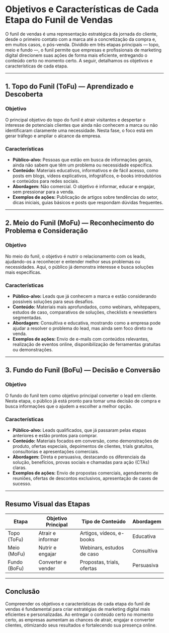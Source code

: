 
# Objetivos e Características de Cada Etapa do Funil de Vendas

O funil de vendas é uma representação estratégica da jornada do cliente, desde o primeiro contato com a marca até a concretização da compra e, em muitos casos, o pós-venda. Dividido em três etapas principais — topo, meio e fundo —, o funil permite que empresas e profissionais de marketing digital direcionem suas ações de forma mais eficiente, entregando o conteúdo certo no momento certo. A seguir, detalhamos os objetivos e características de cada etapa.

---

## 1. Topo do Funil (ToFu) — **Aprendizado e Descoberta**

### **Objetivo**
O principal objetivo do topo do funil é atrair visitantes e despertar o interesse de potenciais clientes que ainda não conhecem a marca ou não identificaram claramente uma necessidade. Nesta fase, o foco está em gerar tráfego e ampliar o alcance da empresa.

### **Características**
- **Público-alvo:** Pessoas que estão em busca de informações gerais, ainda não sabem que têm um problema ou necessidade específica.
- **Conteúdo:** Materiais educativos, informativos e de fácil acesso, como posts em blogs, vídeos explicativos, infográficos, e-books introdutórios e conteúdos para redes sociais.
- **Abordagem:** Não comercial. O objetivo é informar, educar e engajar, sem pressionar para a venda.
- **Exemplos de ações:** Publicação de artigos sobre tendências do setor, dicas iniciais, guias básicos e posts que respondam dúvidas frequentes.

---

## 2. Meio do Funil (MoFu) — **Reconhecimento do Problema e Consideração**

### **Objetivo**
No meio do funil, o objetivo é nutrir o relacionamento com os leads, ajudando-os a reconhecer e entender melhor seus problemas ou necessidades. Aqui, o público já demonstra interesse e busca soluções mais específicas.

### **Características**
- **Público-alvo:** Leads que já conhecem a marca e estão considerando possíveis soluções para seus desafios.
- **Conteúdo:** Materiais mais aprofundados, como webinars, whitepapers, estudos de caso, comparativos de soluções, checklists e newsletters segmentadas.
- **Abordagem:** Consultiva e educativa, mostrando como a empresa pode ajudar a resolver o problema do lead, mas ainda sem foco direto na venda.
- **Exemplos de ações:** Envio de e-mails com conteúdos relevantes, realização de eventos online, disponibilização de ferramentas gratuitas ou demonstrações.

---

## 3. Fundo do Funil (BoFu) — **Decisão e Conversão**

### **Objetivo**
O fundo do funil tem como objetivo principal converter o lead em cliente. Nesta etapa, o público já está pronto para tomar uma decisão de compra e busca informações que o ajudem a escolher a melhor opção.

### **Características**
- **Público-alvo:** Leads qualificados, que já passaram pelas etapas anteriores e estão prontos para comprar.
- **Conteúdo:** Materiais focados em conversão, como demonstrações de produto, ofertas especiais, depoimentos de clientes, trials gratuitos, consultorias e apresentações comerciais.
- **Abordagem:** Direta e persuasiva, destacando os diferenciais da solução, benefícios, provas sociais e chamadas para ação (CTAs) claras.
- **Exemplos de ações:** Envio de propostas comerciais, agendamento de reuniões, ofertas de descontos exclusivos, apresentação de cases de sucesso.

---

## **Resumo Visual das Etapas**

| Etapa           | Objetivo Principal         | Tipo de Conteúdo           | Abordagem         |
|-----------------|--------------------------|----------------------------|-------------------|
| Topo (ToFu)     | Atrair e informar         | Artigos, vídeos, e-books   | Educativa         |
| Meio (MoFu)     | Nutrir e engajar          | Webinars, estudos de caso  | Consultiva        |
| Fundo (BoFu)    | Converter e vender        | Propostas, trials, ofertas | Persuasiva        |

---

## **Conclusão**

Compreender os objetivos e características de cada etapa do funil de vendas é fundamental para criar estratégias de marketing digital mais eficientes e personalizadas. Ao entregar o conteúdo certo no momento certo, as empresas aumentam as chances de atrair, engajar e converter clientes, otimizando seus resultados e fortalecendo sua presença online.
```
